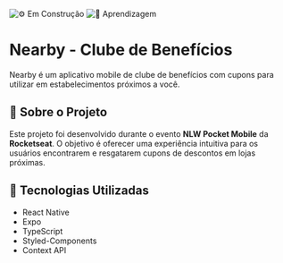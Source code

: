 ![⚙️ Em Construção](https://img.shields.io/badge/Status-⚙️%20Em%20Construção-orange?style=for-the-badge)
![🚀 Aprendizagem](https://img.shields.io/badge/Status-🚀%20Aprendizagem-blue?style=for-the-badge)





# Nearby - Clube de Benefícios

Nearby é um aplicativo mobile de clube de benefícios com cupons para utilizar em estabelecimentos próximos a você.

## 📌 Sobre o Projeto

Este projeto foi desenvolvido durante o evento **NLW Pocket Mobile** da **Rocketseat**. O objetivo é oferecer uma experiência intuitiva para os usuários encontrarem e resgatarem cupons de descontos em lojas próximas.

## 🚀 Tecnologias Utilizadas

- React Native
- Expo
- TypeScript
- Styled-Components
- Context API

